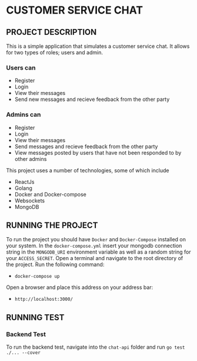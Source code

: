 # CUSTOMER SERVICE CHAT

## PROJECT DESCRIPTION

This is a simple application that simulates a customer service chat. It allows for two types of roles; users and admin.

### Users can

- Register
- Login
- View their messages
- Send new messages and recieve feedback from the other party

### Admins can

- Register
- Login
- View their messages
- Send messages and recieve feedback from the other party
- View messages posted by users that have not been responded to by other admins

This project uses a number of technologies, some of which include

- ReactJs
- Golang
- Docker and Docker-compose
- Websockets
- MongoDB

## RUNNING THE PROJECT

To run the project you should have `Docker` and `Docker-Compose` installed on your system. In the `docker-compose.yml` insert your mongodb connection string in the `MONGODB_URI` environment variable as well as a random string for your `ACCESS_SECRET`. Open a terminal and navigate to the root directory of the project. Run the following command:

- `docker-compose up`

Open a browser and place this address on your address bar:

- `http://localhost:3000/`

## RUNNING TEST

### Backend Test

To run the backend test, navigate into the `chat-api` folder and run `go test ./... --cover`
